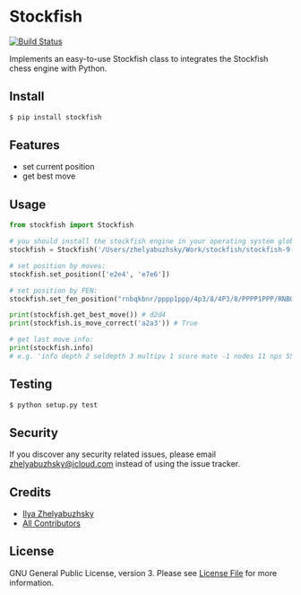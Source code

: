 # Stockfish
[![Build Status](https://travis-ci.org/zhelyabuzhsky/stockfish.svg?branch=master)](https://travis-ci.org/zhelyabuzhsky/stockfish)

Implements an easy-to-use Stockfish class to integrates the Stockfish chess engine with Python.

## Install

```bash
$ pip install stockfish
```

## Features
- set current position
- get best move

## Usage

```python
from stockfish import Stockfish

# you should install the stockfish engine in your operating system globally or specify path to binary file in class constructor
stockfish = Stockfish('/Users/zhelyabuzhsky/Work/stockfish/stockfish-9-64')

# set position by moves:
stockfish.set_position(['e2e4', 'e7e6'])

# set position by FEN:
stockfish.set_fen_position("rnbqkbnr/pppp1ppp/4p3/8/4P3/8/PPPP1PPP/RNBQKBNR w KQkq - 0 2")

print(stockfish.get_best_move()) # d2d4
print(stockfish.is_move_correct('a2a3')) # True

# get last move info:
print(stockfish.info)
# e.g. 'info depth 2 seldepth 3 multipv 1 score mate -1 nodes 11 nps 5500 tbhits 0 time 2 pv h2g1 h4g3'
```

## Testing

```bash
$ python setup.py test
```

## Security
If you discover any security related issues, please email zhelyabuzhsky@icloud.com instead of using the issue tracker.

## Credits
- [Ilya Zhelyabuzhsky](https://github.com/zhelyabuzhsky)
- [All Contributors](../../contributors)

## License
GNU General Public License, version 3. Please see [License File](LICENSE) for more information.
